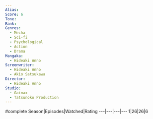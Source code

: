```yaml
---
Alias:
Score: 6
Tone: 
Rank:
Genres:
  - Mecha
  - Sci-fi
  - Psychological
  - Action
  - Drama
Mangaka:
  - Hideaki Anno
Screenwriter:
  - Hideaki Anno
  - Akio Satsukawa
Director:
  - Hideaki Anno
Studio:
  - Gainax
  - Tatsunoko Production
---
```

#complete 
Season|Episodes|Watched|Rating
---|---|---|---
1|26|26|6